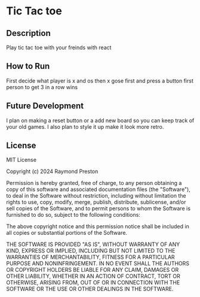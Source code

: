 # Tic Tac toe

## Description
Play tic tac toe with your freinds with react

## How to Run
First decide what player is x and os then x gose first and press a button first person to get 3 in a row wins

## Future Development
I plan on making a reset button or a add new board so you can keep track of your old games.
I also plan to style it up make it look more retro.


## License
MIT License

Copyright (c) 2024 Raymond Preston

Permission is hereby granted, free of charge, to any person obtaining a copy
of this software and associated documentation files (the "Software"), to deal
in the Software without restriction, including without limitation the rights
to use, copy, modify, merge, publish, distribute, sublicense, and/or sell
copies of the Software, and to permit persons to whom the Software is
furnished to do so, subject to the following conditions:

The above copyright notice and this permission notice shall be included in all
copies or substantial portions of the Software.

THE SOFTWARE IS PROVIDED "AS IS", WITHOUT WARRANTY OF ANY KIND, EXPRESS OR
IMPLIED, INCLUDING BUT NOT LIMITED TO THE WARRANTIES OF MERCHANTABILITY,
FITNESS FOR A PARTICULAR PURPOSE AND NONINFRINGEMENT. IN NO EVENT SHALL THE
AUTHORS OR COPYRIGHT HOLDERS BE LIABLE FOR ANY CLAIM, DAMAGES OR OTHER
LIABILITY, WHETHER IN AN ACTION OF CONTRACT, TORT OR OTHERWISE, ARISING FROM,
OUT OF OR IN CONNECTION WITH THE SOFTWARE OR THE USE OR OTHER DEALINGS IN THE
SOFTWARE.
